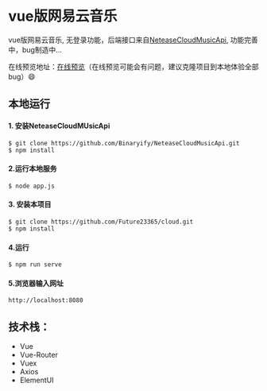 # vue版网易云音乐

vue版网易云音乐, 无登录功能，后端接口来自<a href="https://github.com/Binaryify/NeteaseCloudMusicApi" target="_blank">NeteaseCloudMusicApi</a>, 功能完善中，bug制造中...

在线预览地址：<u><a href="http://www.pinlepinle.com/cloud" target="_blank">在线预览</a></u>（在线预览可能会有问题，建议克隆项目到本地体验全部bug）:smile:

## 本地运行

#### 1. 安装NeteaseCloudMUsicApi

~~~ 
$ git clone https://github.com/Binaryify/NeteaseCloudMusicApi.git
$ npm install
~~~

#### 2.运行本地服务

```
$ node app.js
```

#### 3. 安装本项目

```
$ git clone https://github.com/Future23365/cloud.git
$ npm install
```

#### 4.运行

```
$ npm run serve
```

#### 5.浏览器输入网址

~~~ 
http://localhost:8080
~~~

## 技术栈：

- Vue
- Vue-Router
- Vuex
- Axios
- ElementUI
